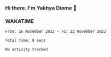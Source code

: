 ### Hi there. I'm Yakhya Diome 👋

### WAKATIME
<!--START_SECTION:waka-->

```txt
From: 16 November 2023 - To: 22 November 2023

Total Time: 0 secs

No activity tracked
```

<!--END_SECTION:waka-->
